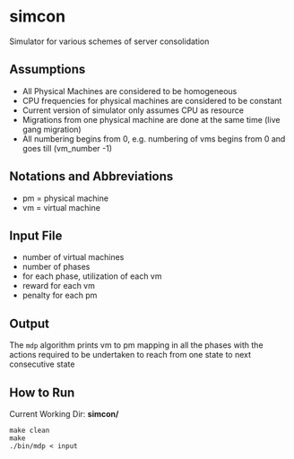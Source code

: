 simcon
======

Simulator for various schemes of server consolidation

Assumptions
-----------
* All Physical Machines are considered to be homogeneous
* CPU frequencies for physical machines are considered to be constant
* Current version of simulator only assumes CPU as resource
* Migrations from one physical machine are done at the same time (live gang migration)
* All numbering begins from 0, e.g. numbering of vms begins from 0 and goes till (vm_number -1)

Notations and Abbreviations
---------------------------
- pm = physical machine
- vm = virtual machine

Input File
----------
* number of virtual machines
* number of phases
* for each phase, utilization of each vm
* reward for each vm
* penalty for each pm

Output
------
The `mdp` algorithm prints vm to pm mapping in all the phases with the actions
required to be undertaken to reach from one state to next consecutive state

How to Run
----------
Current Working Dir: **simcon/**
```
make clean
make
./bin/mdp < input
```
